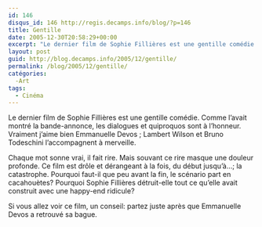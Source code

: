 ```yaml
---
id: 146
disqus_id: 146 http://regis.decamps.info/blog/?p=146
title: Gentille
date: 2005-12-30T20:58:29+00:00
excerpt: "Le dernier film de Sophie Fillières est une gentille comédie. Comme l'avait montré la bande-annonce, les dialogues et quiproquos sont à l'honneur. "
layout: post
guid: http://blog.decamps.info/2005/12/gentille/
permalink: /blog/2005/12/gentille/
catégories:
  -Art
tags:
  - Cinéma
---
```

Le dernier film de Sophie Fillières est une gentille comédie. Comme l’avait montré la bande-annonce, les dialogues et quiproquos sont à l’honneur. Vraiment j’aime bien Emmanuelle Devos ; Lambert Wilson et Bruno Todeschini l’accompagnent à merveille.

Chaque mot sonne vrai, il fait rire. Mais souvant ce rire masque une douleur profonde. Ce film est drôle et dérangeant à la fois, du début jusqu’à…; la catastrophe. Pourquoi faut-il que peu avant la fin, le scénario part en cacahouètes? Pourquoi Sophie Fillières détruit-elle tout ce qu’elle avait construit avec une happy-end ridicule?

Si vous allez voir ce film, un conseil: partez juste après que Emmanuelle Devos a retrouvé sa bague.
